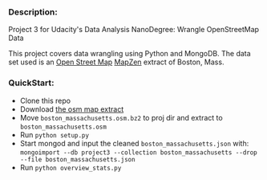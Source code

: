 ### Description:

Project 3 for Udacity's Data Analysis NanoDegree: Wrangle OpenStreetMap Data

This project covers data wrangling using Python and MongoDB. The data set used is an [Open Street Map](https://www.openstreetmap.org/relation/2315704#map=11/42.3225/-70.9061) [MapZen](https://mapzen.com) extract of Boston, Mass.

### QuickStart:

- Clone this repo
- Download [the osm map extract](https://mapzen.com/data/metro-extracts/#boston-massachusetts)
- Move `boston_massachusetts.osm.bz2` to proj dir and extract to `boston_massachusetts.osm`
- Run `python setup.py`
- Start mongod and input the cleaned `boston_massachusetts.json` with: 
  `mongoimport --db project3 --collection boston_massachusetts --drop --file boston_massachusetts.json`
- Run `python overview_stats.py`